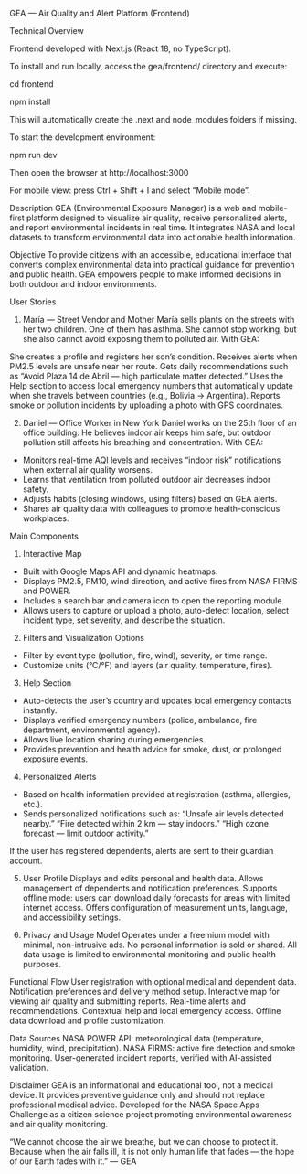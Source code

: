 GEA — Air Quality and Alert Platform (Frontend)

Technical Overview

Frontend developed with Next.js (React 18, no TypeScript).

To install and run locally, access the gea/frontend/ directory and execute:


cd frontend

npm install

This will automatically create the .next and node_modules folders if missing.

To start the development environment:

npm run dev

Then open the browser at http://localhost:3000

For mobile view: press Ctrl + Shift + I and select “Mobile mode”.

Description
GEA (Environmental Exposure Manager) is a web and mobile-first platform designed to visualize air quality, receive personalized alerts, and report environmental incidents in real time.
It integrates NASA and local datasets to transform environmental data into actionable health information.

Objective
To provide citizens with an accessible, educational interface that converts complex environmental data into practical guidance for prevention and public health.
GEA empowers people to make informed decisions in both outdoor and indoor environments.


User Stories
1. María — Street Vendor and Mother
María sells plants on the streets with her two children.
One of them has asthma. She cannot stop working, but she also cannot avoid exposing them to polluted air.
With GEA:

She creates a profile and registers her son’s condition.
Receives alerts when PM2.5 levels are unsafe near her route.
Gets daily recommendations such as “Avoid Plaza 14 de Abril — high particulate matter detected.”
Uses the Help section to access local emergency numbers that automatically update when she travels between countries (e.g., Bolivia → Argentina).
Reports smoke or pollution incidents by uploading a photo with GPS coordinates.

2. Daniel — Office Worker in New York
Daniel works on the 25th floor of an office building.
He believes indoor air keeps him safe, but outdoor pollution still affects his breathing and concentration.
With GEA:

- Monitors real-time AQI levels and receives “indoor risk” notifications when external air quality worsens.
- Learns that ventilation from polluted outdoor air decreases indoor safety.
- Adjusts habits (closing windows, using filters) based on GEA alerts.
- Shares air quality data with colleagues to promote health-conscious workplaces.

Main Components

1. Interactive Map
- Built with Google Maps API and dynamic heatmaps.
- Displays PM2.5, PM10, wind direction, and active fires from NASA FIRMS and POWER.
- Includes a search bar and camera icon to open the reporting module.
- Allows users to capture or upload a photo, auto-detect location, select incident type, set severity, and describe the situation.

2. Filters and Visualization Options
- Filter by event type (pollution, fire, wind), severity, or time range.
- Customize units (°C/°F) and layers (air quality, temperature, fires).

3. Help Section
- Auto-detects the user’s country and updates local emergency contacts instantly.
- Displays verified emergency numbers (police, ambulance, fire department, environmental agency).
- Allows live location sharing during emergencies.
- Provides prevention and health advice for smoke, dust, or prolonged exposure events.

4. Personalized Alerts
- Based on health information provided at registration (asthma, allergies, etc.).
- Sends personalized notifications such as:
“Unsafe air levels detected nearby.”
“Fire detected within 2 km — stay indoors.”
“High ozone forecast — limit outdoor activity.”

If the user has registered dependents, alerts are sent to their guardian account.

5. User Profile
Displays and edits personal and health data.
Allows management of dependents and notification preferences.
Supports offline mode: users can download daily forecasts for areas with limited internet access.
Offers configuration of measurement units, language, and accessibility settings.

6. Privacy and Usage Model
Operates under a freemium model with minimal, non-intrusive ads.
No personal information is sold or shared.
All data usage is limited to environmental monitoring and public health purposes.

Functional Flow
User registration with optional medical and dependent data.
Notification preferences and delivery method setup.
Interactive map for viewing air quality and submitting reports.
Real-time alerts and recommendations.
Contextual help and local emergency access.
Offline data download and profile customization.

Data Sources
NASA POWER API: meteorological data (temperature, humidity, wind, precipitation).
NASA FIRMS: active fire detection and smoke monitoring.
User-generated incident reports, verified with AI-assisted validation.

Disclaimer
GEA is an informational and educational tool, not a medical device.
It provides preventive guidance only and should not replace professional medical advice.
Developed for the NASA Space Apps Challenge as a citizen science project promoting environmental awareness and air quality monitoring.

“We cannot choose the air we breathe, but we can choose to protect it. Because when the air falls ill, it is not only human life that fades — the hope of our Earth fades with it.” — GEA



